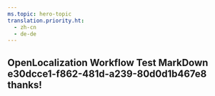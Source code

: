 ```yaml
---
ms.topic: hero-topic
translation.priority.ht: 
  - zh-cn
  - de-de
---
```

## OpenLocalization Workflow Test MarkDown e30dcce1-f862-481d-a239-80d0d1b467e8 thanks!
